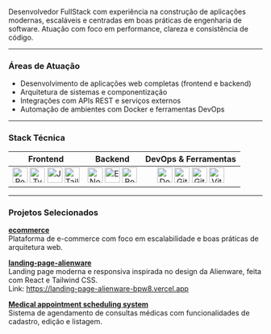 <p align="left">
Desenvolvedor FullStack com experiência na construção de aplicações modernas, escaláveis e centradas em boas práticas de engenharia de software. Atuação com foco em performance, clareza e consistência de código.
</p>

---

### Áreas de Atuação

- Desenvolvimento de aplicações web completas (frontend e backend)  
- Arquitetura de sistemas e componentização  
- Integrações com APIs REST e serviços externos  
- Automação de ambientes com Docker e ferramentas DevOps

---

### Stack Técnica

| Frontend | Backend | DevOps & Ferramentas |
|:--------:|:-------:|:--------------------:|
| <img src="https://cdn.jsdelivr.net/gh/devicons/devicon/icons/react/react-original.svg" width="30" title="React"/> <img src="https://cdn.jsdelivr.net/gh/devicons/devicon/icons/typescript/typescript-plain.svg" width="30" title="TypeScript"/> <img src="https://cdn.jsdelivr.net/gh/devicons/devicon/icons/javascript/javascript-plain.svg" width="30" title="JavaScript"/> <img src="https://cdn.jsdelivr.net/gh/devicons/devicon@latest/icons/tailwindcss/tailwindcss-original.svg" width="30" title="TailwindCSS"/> | <img src="https://cdn.jsdelivr.net/gh/devicons/devicon/icons/nodejs/nodejs-plain.svg" width="30" title="Node.js"/> <img src="https://cdn.jsdelivr.net/gh/devicons/devicon/icons/express/express-original.svg" width="30" title="Express"/> <img src="https://cdn.jsdelivr.net/gh/devicons/devicon/icons/postgresql/postgresql-plain.svg" width="30" title="PostgreSQL"/> | <img src="https://cdn.jsdelivr.net/gh/devicons/devicon/icons/docker/docker-plain.svg" width="30" title="Docker"/> <img src="https://cdn.jsdelivr.net/gh/devicons/devicon/icons/git/git-plain.svg" width="30" title="Git"/> <img src="https://cdn.jsdelivr.net/gh/devicons/devicon/icons/github/github-original.svg" width="30" title="GitHub"/> <img src="https://cdn.jsdelivr.net/gh/devicons/devicon/icons/vite/vite-original.svg" width="30" title="Vite"/> |

---

### Projetos Selecionados

**[ecommerce](https://github.com/CesarDanilo/ecommerce)**  
Plataforma de e-commerce com foco em escalabilidade e boas práticas de arquitetura web.

**[landing-page-alienware](https://github.com/CesarDanilo/landing-page-alienware)**  
Landing page moderna e responsiva inspirada no design da Alienware, feita com React e Tailwind CSS.</br>
Link: https://landing-page-alienware-bpw8.vercel.app

**[Medical appointment scheduling system](https://github.com/CesarDanilo/Medical-appointment-scheduling-system)**  
Sistema de agendamento de consultas médicas com funcionalidades de cadastro, edição e listagem.


<!--
---

### GitHub Activity

<img 
  src="https://github-contributor-stats.vercel.app/api?username=cesardanilo&limit=5&theme=github_dark&combine_all_yearly_contributions=true" 
  alt="GitHub Stats"
/>

---
 -->
